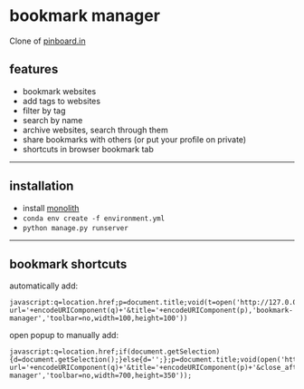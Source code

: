 # bookmark manager

Clone of [pinboard.in](http://pinboard.in)

## features

- bookmark websites
- add tags to websites
- filter by tag
- search by name 
- archive websites, search through them
- share bookmarks with others (or put your profile on private)
- shortcuts in browser bookmark tab

---

## installation

- install [monolith](https://github.com/Y2Z/monolith)
- `conda env create -f environment.yml`
- `python manage.py runserver`

---

## bookmark shortcuts

automatically add:
```
javascript:q=location.href;p=document.title;void(t=open('http://127.0.0.1:8000/autoadd?url='+encodeURIComponent(q)+'&title='+encodeURIComponent(p),'bookmark-manager','toolbar=no,width=100,height=100'))
```

open popup to manually add:
```
javascript:q=location.href;if(document.getSelection){d=document.getSelection();}else{d='';};p=document.title;void(open('http://127.0.0.1:8000/add?url='+encodeURIComponent(q)+'&title='+encodeURIComponent(p)+'&close_after=1','bookmark-manager','toolbar=no,width=700,height=350'));
```

